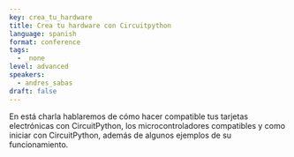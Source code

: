 ```yaml
---
key: crea_tu_hardware
title: Crea tu hardware con Circuitpython
language: spanish
format: conference
tags:
  - _none
level: advanced
speakers:
  - andres_sabas
draft: false
---
```


En está charla hablaremos de cómo hacer compatible tus tarjetas electrónicas con CircuitPython, los microcontroladores compatibles y como iniciar con CircuitPython, además de algunos ejemplos de su funcionamiento.
